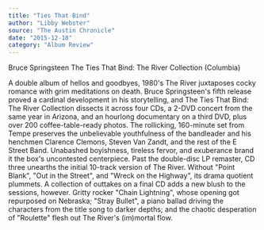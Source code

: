 ```yaml
---
title: "Ties That Bind"
author: "Libby Webster"
source: "The Austin Chronicle"
date: "2015-12-18"
category: "Album Review"
---
```


Bruce Springsteen The Ties That Bind: The River Collection (Columbia)

A double album of hellos and goodbyes, 1980's The River juxtaposes cocky romance with grim meditations on death. Bruce Springsteen's fifth release proved a cardinal development in his storytelling, and The Ties That Bind: The River Collection dissects it across four CDs, a 2-DVD concert from the same year in Arizona, and an hourlong documentary on a third DVD, plus over 200 coffee-table-ready photos. The rollicking, 160-minute set from Tempe preserves the unbelievable youthfulness of the bandleader and his henchmen Clarence Clemons, Steven Van Zandt, and the rest of the E Street Band. Unabashed boyishness, tireless fervor, and exuberance brand it the box's uncontested centerpiece. Past the double-disc LP remaster, CD three unearths the initial 10-track version of The River. Without "Point Blank", "Out in the Street", and "Wreck on the Highway", its drama quotient plummets. A collection of outtakes on a final CD adds a new blush to the sessions, however. Gritty rocker "Chain Lightning", whose opening got repurposed on Nebraska; "Stray Bullet", a piano ballad driving the characters from the title song to darker depths; and the chaotic desperation of "Roulette" flesh out The River's (im)mortal flow.
